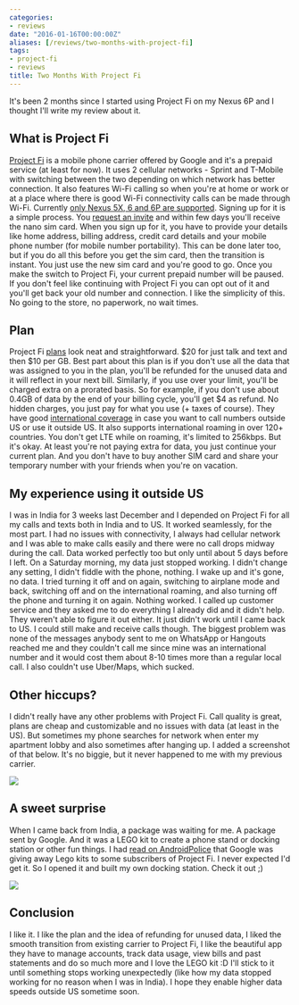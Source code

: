 ```yaml
---
categories:
- reviews
date: "2016-01-16T00:00:00Z"
aliases: [/reviews/two-months-with-project-fi]
tags:
- project-fi
- reviews
title: Two Months With Project Fi
---
```


It's been 2 months since I started using Project Fi on my Nexus 6P and I thought I'll write my review about it.

## What is Project Fi
[Project Fi](https://fi.google.com/about/) is a mobile phone carrier offered by Google and it's a prepaid service (at least for now). It uses 2 cellular networks - Sprint and T-Mobile with switching between the two depending on which network has better connection. It also features Wi-Fi calling so when you're at home or work or at a place where there is good Wi-Fi connectivity calls can be made through Wi-Fi. Currently [only Nexus 5X, 6 and 6P are supported](https://fi.google.com/about/faq/#supported-devices-1). Signing up for it is a simple process. You [request an invite](https://fi.google.com/signup) and within few days you'll receive the nano sim card. When you sign up for it, you have to provide your details like home address, billing address, credit card details and your mobile phone number (for mobile number portability). This can be done later too, but if you do all this before you get the sim card, then the transition is instant. You just use the new sim card and you're good to go. Once you make the switch to Project Fi, your current prepaid number will be paused. If
you don't feel like continuing with Project Fi you can opt out of it and you'll get back your old number and connection. I like the simplicity of this. No going to the store, no paperwork, no wait times.

## Plan
Project Fi [plans](https://fi.google.com/about/plan/) look neat and straightforward. $20 for just talk and text and then $10 per GB. Best part about this plan is if you don't use all the data that was assigned to you in the plan, you'll be refunded for the unused data and it will reflect in your next bill. Similarly, if you use over your limit, you'll be charged extra on a prorated basis. So for example, if you don't use about 0.4GB of data by the end of your billing cycle, you'll get
$4 as refund. No hidden charges, you just pay for what you use (+ taxes of course). They have good [international coverage](https://fi.google.com/about/faq/#international-usage) in case you want to call numbers outside US or use it outside US. It also supports international roaming in over 120+ countries. You don't get LTE while on roaming, it's limited to 256kbps. But it's okay. At least you're not paying extra for data, you just continue your current plan. And you don't have to buy
another SIM card and share your temporary number with your friends when you're on vacation.

## My experience using it outside US
I was in India for 3 weeks last December and I depended on Project Fi for all my calls and texts both in India and to US. It worked seamlessly, for the most part. I had no issues with connectivity, I always had cellular network and I was able to make calls easily and there were no call drops midway during the call. Data worked perfectly too but only until about 5 days before I left. On a Saturday morning, my data just stopped working. I didn't change any setting, I didn't fiddle with the
phone, nothing. I wake up and it's gone, no data. I tried turning it off and on again, switching to airplane mode and back, switching off and on the international roaming, and also turning off the phone and turning it on again. Nothing worked. I called up customer service and they asked me to do everything I already did and it didn't help. They weren't able to figure it out either. It just didn't work until I came back to US. I could still make and receive calls though. The biggest problem was none of the messages anybody sent to me on WhatsApp or Hangouts reached me and they couldn't call me since mine was an international number and it would cost them about 8-10 times more than a regular local call. I also couldn't use Uber/Maps, which sucked.

## Other hiccups?
I didn't really have any other problems with Project Fi. Call quality is great, plans are cheap and customizable and no issues with data (at least in the US). But sometimes my phone searches for network when enter my apartment lobby and also sometimes after hanging up. I added a screenshot of that below. It's no biggie, but it never happened to me with my previous carrier.

![](/images/project-fi-network-search.png)

## A sweet surprise
When I came back from India, a package was waiting for me. A package sent by Google. And it was a LEGO kit to create a phone stand or docking station or other fun things. I had [read on AndroidPolice](http://www.androidpolice.com/2015/11/25/googles-project-fi-sending-out-awesome-lego-kits-to-some-subscribers/) that Google was giving away Lego kits to some subscribers of Project Fi. I never expected I'd get it. So I opened it and built my own docking station. Check it out ;)

![](/images/project-fi-lego-kit.jpg)

## Conclusion
I like it. I like the plan and the idea of refunding for unused data, I liked the smooth transition from existing carrier to Project Fi, I like the beautiful app they have to manage accounts, track data usage, view bills and past statements and do so much more and I love the LEGO kit :D I'll stick to it until something stops working unexpectedly (like how my data stopped working for no reason when I was in India). I hope they enable higher data speeds outside US sometime soon.
